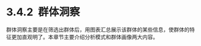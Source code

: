 # 3.4.2  群体洞察

群体洞察主要是在筛选出群体后，用图表汇总展示该群体的某些信息，使群体的特征更加直观明了。本章节主要介绍分析模式和群体画像两大内容。
<a name="TiZcf"></a>